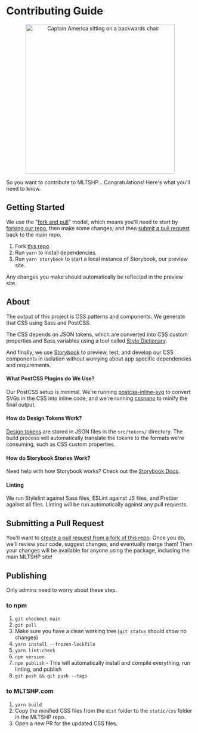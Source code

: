 # Contributing Guide

<p align="center"><img alt="Captain America sitting on a backwards chair" src="https://res.cloudinary.com/cloudfour/image/upload/c_scale,f_auto,q_auto,w_800/v1580506044/america_obfr70.jpg" width="400" /></p>

So you want to contribute to MLTSHP… Congratulations! Here's what you'll need to know.

## Getting Started

We use the "[fork and pull](https://docs.github.com/en/pull-requests/collaborating-with-pull-requests/getting-started/about-collaborative-development-models)" model, which means you'll need to start by [forking our repo](https://docs.github.com/en/get-started/quickstart/fork-a-repo#forking-a-repository), then make some changes, and then [submit a pull request](https://docs.github.com/en/free-pro-team@latest/github/collaborating-with-issues-and-pull-requests/creating-a-pull-request-from-a-fork) back to the main repo.

1. Fork [this repo](https://github.com/MLTSHP/mltshp-patterns/).
1. Run `yarn` to install dependencies.
1. Run `yarn storybook` to start a local instance of Storybook, our preview site.

Any changes you make should automatically be reflected in the preview site.

## About

The output of this project is CSS patterns and components. We generate that CSS using Sass and PostCSS.

The CSS depends on JSON tokens, which are converted into CSS custom properties and Sass variables using a tool called [Style Dictionary](https://amzn.github.io/style-dictionary/).

And finally, we use [Storybook](https://storybook.js.org/) to preview, test, and develop our CSS components in isolation without worrying about app specific dependencies and requirements.

#### What PostCSS Plugins do We Use?

Our PostCSS setup is minimal. We're running [postcss-inline-svg](https://www.npmjs.com/package/postcss-inline-svg) to convert SVGs in the CSS into inline code, and we're running [cssnano](https://cssnano.co/) to minify the final output.

#### How do Design Tokens Work?

[Design tokens](https://amzn.github.io/style-dictionary/#/tokens) are stored in JSON files in the `src/tokens/` directory. The build process will automatically translate the tokens to the formats we're consuming, such as CSS custom properties.

#### How do Storybook Stories Work?

Need help with how Storybook works? Check out the [Storybook Docs](https://storybook.js.org/docs/react/get-started/why-storybook).

#### Linting

We run Stylelint against Sass files, ESLint against JS files, and Prettier against all files. Linting will be run automatically against any pull requests.

## Submitting a Pull Request

You'll want to [create a pull request from a fork of this repo](https://docs.github.com/en/free-pro-team@latest/github/collaborating-with-issues-and-pull-requests/creating-a-pull-request-from-a-fork). Once you do, we'll review your code, suggest changes, and eventually merge them! Then your changes will be available for anyone using the package, including the main MLTSHP site!

## Publishing

Only admins need to worry about these step.

### to npm

1. `git checkout main`
1. `git pull`
1. Make sure you have a clean working tree (`git status` should show no changes)
1. `yarn install --frozen-lockfile`
1. `yarn lint:check`
1. `npm version`
1. `npm publish` - This will automatically install and compile everything, run linting, and publish
1. `git push && git push --tags`

### to MLTSHP.com

1. `yarn build`
1. Copy the minified CSS files from the `dist` folder to the `static/css` folder in the MLTSHP repo.
1. Open a new PR for the updated CSS files.
